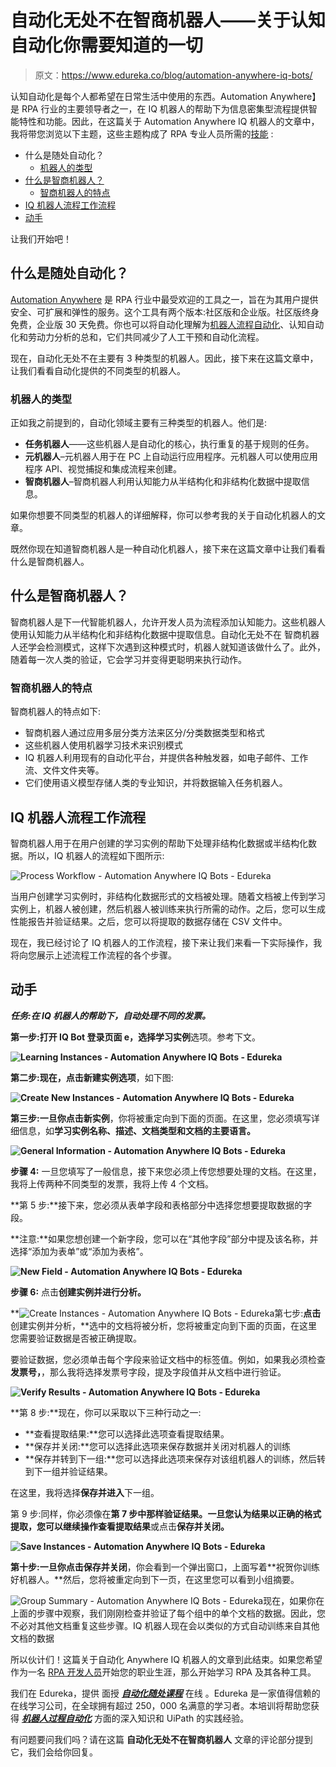 # 自动化无处不在智商机器人——关于认知自动化你需要知道的一切

> 原文：<https://www.edureka.co/blog/automation-anywhere-iq-bots/>

认知自动化是每个人都希望在日常生活中使用的东西。Automation Anywhere】是 RPA 行业的主要领导者之一，在 IQ 机器人的帮助下为信息密集型流程提供智能特性和功能。因此，在这篇关于 Automation Anywhere IQ 机器人的文章中，我将带您浏览以下主题，这些主题构成了 RPA 专业人员所需的[技能](https://www.edureka.co/automation-anywhere-certification-training) :

*   什么是随处自动化？
    *   [机器人的类型](#TypesofBots)
*   [什么是智商机器人？](#IQBots)
    *   [智商机器人的特点](#FeaturesofIQBots)
*   [IQ 机器人流程工作流程](#IQBotsProcessWorkflow)
*   [动手](#HandsOn)

让我们开始吧！

## 什么是随处自动化？

[Automation Anywhere](https://www.edureka.co/blog/rpa-automation-anywhere/) 是 RPA 行业中最受欢迎的工具之一，旨在为其用户提供安全、可扩展和弹性的服务。这个工具有两个版本:社区版和企业版。社区版终身免费，企业版 30 天免费。你也可以将自动化理解为[机器人流程自动化](https://www.edureka.co/blog/what-is-robotic-process-automation/)、认知自动化和劳动力分析的总和，它们共同减少了人工干预和自动化流程。

现在，自动化无处不在主要有 3 种类型的机器人。因此，接下来在这篇文章中，让我们看看自动化提供的不同类型的机器人。

### **机器人的类型**

正如我之前提到的，自动化领域主要有三种类型的机器人。他们是:

*   **任务机器人**——这些机器人是自动化的核心，执行重复的基于规则的任务。
*   **元机器人**–元机器人用于在 PC 上自动运行应用程序。元机器人可以使用应用程序 API、视觉捕捉和集成流程来创建。
*   **智商机器人**–智商机器人利用认知能力从半结构化和非结构化数据中提取信息。

如果你想要不同类型的机器人的详细解释，你可以参考我的关于自动化机器人的文章。

既然你现在知道智商机器人是一种自动化机器人，接下来在这篇文章中让我们看看什么是智商机器人。

## **什么是智商机器人？**

智商机器人是下一代智能机器人，允许开发人员为流程添加认知能力。这些机器人使用认知能力从半结构化和非结构化数据中提取信息。自动化无处不在 智商机器人还学会检测模式，这样下次遇到这种模式时，机器人就知道该做什么了。此外，随着每一次人类的验证，它会学习并变得更聪明来执行动作。

### **智商机器人的特点**

智商机器人的特点如下:

*   智商机器人通过应用多层分类方法来区分/分类数据类型和格式
*   这些机器人使用机器学习技术来识别模式
*   IQ 机器人利用现有的自动化平台，并提供各种触发器，如电子邮件、工作流、文件文件夹等。
*   它们使用语义模型存储人类的专业知识，并将数据输入任务机器人。

## **IQ 机器人流程工作流程**

智商机器人用于在用户创建的学习实例的帮助下处理非结构化数据或半结构化数据。所以，IQ 机器人的流程如下图所示:

![Process Workflow - Automation Anywhere IQ Bots - Edureka](img/6851449cacb82f0c4700acad677a1f8c.png)

当用户创建学习实例时，非结构化数据形式的文档被处理。随着文档被上传到学习实例上，机器人被创建，然后机器人被训练来执行所需的动作。之后，您可以生成性能报告并验证结果。之后，您可以将提取的数据存储在 CSV 文件中。

现在，我已经讨论了 IQ 机器人的工作流程，接下来让我们来看一下实际操作，我将向您展示上述流程工作流程的各个步骤。

## **动手**

***任务:在 IQ 机器人的帮助下，自动处理不同的发票。***

**第一步:**打开 **IQ Bot 登录页面** e，选择**学习实例**选项。参考下文。

**![Learning Instances - Automation Anywhere IQ Bots - Edureka](img/6fc872080061c3a1ba49c5441a6b93b4.png)**

**第二步:**现在，点击**新建实例选项**，如下图:

**![Create New Instances - Automation Anywhere IQ Bots - Edureka](img/a994a338e5a57bd816a5c8d2640d208c.png)**

**第三步:**一旦你点击**新实例**，你将被重定向到下面的页面。在这里，您必须填写详细信息，如**学习实例名称、描述、文档类型和文档的主要语言。**

**![General Information - Automation Anywhere IQ Bots - Edureka](img/dc30451d2714bcc2f4f56c88503ae2aa.png)**

**步骤 4:** 一旦您填写了一般信息，接下来您必须上传您想要处理的文档。在这里，我将上传两种不同类型的发票，我将上传 4 个文档。

**第 5 步:**接下来，您必须从表单字段和表格部分中选择您想要提取数据的字段。

**注意:**如果您想创建一个新字段，您可以在“其他字段”部分中提及该名称，并选择“添加为表单”或“添加为表格”。

**![New Field - Automation Anywhere IQ Bots - Edureka](img/244111183fe3a0391153a2f2736b747b.png)**

**步骤 6:** 点击**创建实例并进行分析。**

**![Create Instances - Automation Anywhere IQ Bots - Edureka](img/e616468e3c0624820e85f49d8963b05e.png)第七步:**点击**创建实例并分析，**选中的文档将被分析，您将被重定向到下面的页面，在这里您需要验证数据是否被正确提取。

要验证数据，您必须单击每个字段来验证文档中的标签值。例如，如果我必须检查**发票号，**，那么我将选择发票号字段，提及字段值并从文档中进行验证。

**![Verify Results - Automation Anywhere IQ Bots - Edureka](img/a956463e4a17ce5d2ce89864ea999635.png)**

**第 8 步:**现在，你可以采取以下三种行动之一:

*   **查看提取结果:**您可以选择此选项查看提取结果。
*   **保存并关闭:**您可以选择此选项来保存数据并关闭对机器人的训练
*   **保存并转到下一组:**您可以选择此选项来保存对该组机器人的训练，然后转到下一组并验证结果。

在这里，我将选择**保存并进入**下一组。

第 9 步:同样，你必须像在**第 7 步中那样验证结果。**一旦您认为结果以正确的格式提取，您可以继续操作**查看提取结果**或点击**保存并关闭。**

**![Save Instances - Automation Anywhere IQ Bots - Edureka](img/9811fcf4c219b3d4f700e74ba55e1031.png)**

**第十步:**一旦你点击**保存并关闭**，你会看到一个弹出窗口，上面写着**祝贺你训练好机器人。**然后，您将被重定向到下一页，在这里您可以看到小组摘要。

![Group Summary - Automation Anywhere IQ Bots - Edureka](img/1325da385a0621b0c4c9373e3c31f732.png)现在，如果你在上面的步骤中观察，我们刚刚检查并验证了每个组中的单个文档的数据。因此，您不必对其他文档重复这些步骤。IQ 机器人现在会以类似的方式自动训练来自其他文档的数据

所以伙计们！这篇关于自动化 Anywhere IQ 机器人的文章到此结束。如果您希望作为一名  [RPA 开发人员](https://www.edureka.co/blog/rpa-developer-roles-and-responsibilities/)开始您的职业生涯，那么开始学习 RPA 及其各种工具。

我们在 Edureka，提供  面授 ***[自动化随处课程](https://www.edureka.co/automation-anywhere-certification-training)*** 在线 。Edureka 是一家值得信赖的在线学习公司，在全球拥有超过 250，000 名满意的学习者。本培训将帮助您获得 [***机器人过程自动化***](https://www.edureka.co/blog/robotic-process-automation/) 方面的深入知识和 UiPath 的实践经验。

有问题要问我们吗？请在这篇 **自动化无处不在智商机器人** 文章的评论部分提到它，我们会给你回复。